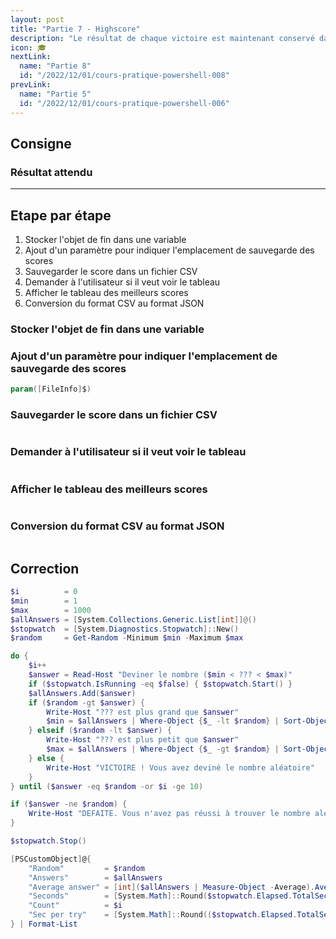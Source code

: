```yaml
---
layout: post
title: "Partie 7 - Highscore"
description: "Le résultat de chaque victoire est maintenant conservé dans un fichier externe pour stocker toutes les tentatives du joueur"
icon: 🎓
nextLink:
  name: "Partie 8"
  id: "/2022/12/01/cours-pratique-powershell-008"
prevLink:
  name: "Partie 5"
  id: "/2022/12/01/cours-pratique-powershell-006"
---
```


## Consigne

### Résultat attendu

---

## Etape par étape

1. Stocker l'objet de fin dans une variable
2. Ajout d'un paramètre pour indiquer l'emplacement de sauvegarde des scores
3. Sauvegarder le score dans un fichier CSV
4. Demander à l'utilisateur si il veut voir le tableau
5. Afficher le tableau des meilleurs scores
6. Conversion du format CSV au format JSON

### Stocker l'objet de fin dans une variable

### Ajout d'un paramètre pour indiquer l'emplacement de sauvegarde des scores

```powershell
param([FileInfo]$)
```

### Sauvegarder le score dans un fichier CSV

```powershell

```

### Demander à l'utilisateur si il veut voir le tableau

```powershell

```

### Afficher le tableau des meilleurs scores

```powershell

```

### Conversion du format CSV au format JSON

```powershell

```

## Correction

```powershell
$i          = 0
$min        = 1
$max        = 1000
$allAnswers = [System.Collections.Generic.List[int]]@()
$stopwatch  = [System.Diagnostics.Stopwatch]::New()
$random     = Get-Random -Minimum $min -Maximum $max

do {
    $i++
    $answer = Read-Host "Deviner le nombre ($min < ??? < $max)"
    if ($stopwatch.IsRunning -eq $false) { $stopwatch.Start() }
    $allAnswers.Add($answer)
    if ($random -gt $answer) { 
        Write-Host "??? est plus grand que $answer"
        $min = $allAnswers | Where-Object {$_ -lt $random} | Sort-Object | Select-Object -Last 1
    } elseif ($random -lt $answer) {
        Write-Host "??? est plus petit que $answer"
        $max = $allAnswers | Where-Object {$_ -gt $random} | Sort-Object | Select-Object -First 1
    } else {
        Write-Host "VICTOIRE ! Vous avez deviné le nombre aléatoire"
    }
} until ($answer -eq $random -or $i -ge 10)

if ($answer -ne $random) { 
    Write-Host "DEFAITE. Vous n'avez pas réussi à trouver le nombre aléatoire"
}

$stopwatch.Stop()

[PSCustomObject]@{
    "Random"         = $random
    "Answers"        = $allAnswers
    "Average answer" = [int]($allAnswers | Measure-Object -Average).Average
    "Seconds"        = [System.Math]::Round($stopwatch.Elapsed.TotalSeconds,3)
    "Count"          = $i
    "Sec per try"    = [System.Math]::Round(($stopwatch.Elapsed.TotalSeconds / $i),3)
} | Format-List
```

